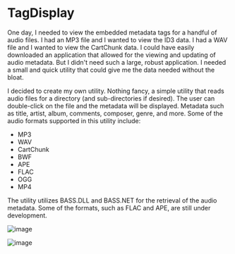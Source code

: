# TagDisplay

One day, I needed to view the embedded metadata tags for a handful of audio files. I had an MP3 file and I wanted to view the ID3 data. I had a WAV file and I wanted to view the CartChunk data. I could have easily downloaded an application that allowed for the viewing and updating of audio metadata. But I didn't need such a large, robust application. I needed a small and quick utility that could give me the data needed without the bloat.

I decided to create my own utility. Nothing fancy, a simple utility that reads audio files for a directory (and sub-directories if desired). The user can double-click on the file and the metadata will be displayed. Metadata such as title, artist, album, comments, composer, genre, and more. Some of the audio formats supported in this utility include:
* MP3
* WAV
* CartChunk
* BWF
* APE
* FLAC
* OGG
* MP4

The utility utilizes BASS.DLL and BASS.NET for the retrieval of the audio metadata. Some of the formats, such as FLAC and APE, are still under development.

![image](https://user-images.githubusercontent.com/8136145/205948773-52690d6f-a9af-415b-a058-abcf855360db.png)

![image](https://user-images.githubusercontent.com/8136145/205948819-6be1a430-3411-4f03-857a-dc285a7efaad.png)
